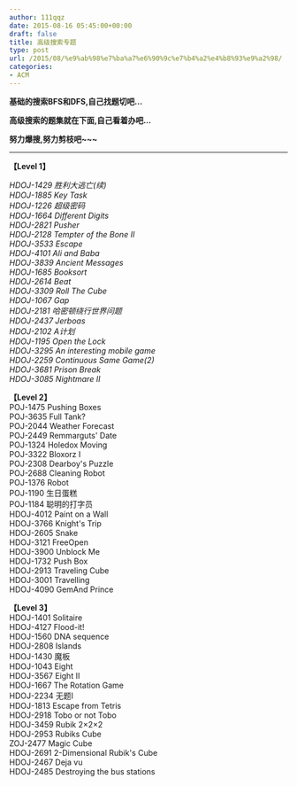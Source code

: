 ```yaml
---
author: 111qqz
date: 2015-08-16 05:45:00+00:00
draft: false
title: 高级搜索专题
type: post
url: /2015/08/%e9%ab%98%e7%ba%a7%e6%90%9c%e7%b4%a2%e4%b8%93%e9%a2%98/
categories:
- ACM
---
```


**基础的搜索BFS和DFS,自己找题切吧...**




**高级搜索的题集就在下面,自己看着办吧...**




**努力爆搜,努力剪枝吧~~~**




** **




**【Level 1】**




_HDOJ-1429 胜利大逃亡(续)　  
HDOJ-1885 Key Task  
HDOJ-1226 超级密码  
HDOJ-1664 Different Digits  
HDOJ-2821 Pusher  
HDOJ-2128 Tempter of the Bone II  
HDOJ-3533 Escape  
HDOJ-4101 Ali and Baba  
HDOJ-3839 Ancient Messages  
HDOJ-1685 Booksort  
HDOJ-2614 Beat  
HDOJ-3309 Roll The Cube  
HDOJ-1067 Gap  
HDOJ-2181 哈密顿绕行世界问题  
HDOJ-2437 Jerboas  
HDOJ-2102 A计划  
HDOJ-1195 Open the Lock  
HDOJ-3295 An interesting mobile game  
HDOJ-2259 Continuous Same Game(2)  
HDOJ-3681 Prison Break  
HDOJ-3085 Nightmare Ⅱ_




  
**【Level 2】**  
POJ-1475  Pushing Boxes  
POJ-3635 Full Tank?  
POJ-2044 Weather Forecast  
POJ-2449 Remmarguts' Date  
POJ-1324 Holedox Moving  
POJ-3322 Bloxorz I  
POJ-2308 Dearboy's Puzzle  
POJ-2688 Cleaning Robot  
POJ-1376 Robot  
POJ-1190 生日蛋糕  
POJ-1184 聪明的打字员  
HDOJ-4012 Paint on a Wall  
HDOJ-3766 Knight's Trip  
HDOJ-2605 Snake  
HDOJ-3121 FreeOpen  
HDOJ-3900 Unblock Me  
HDOJ-1732 Push Box  
HDOJ-2913 Traveling Cube  
HDOJ-3001 Travelling  
HDOJ-4090  GemAnd Prince




  
**【Level 3】**  
HDOJ-1401  Solitaire  
HDOJ-4127 Flood-it!  
HDOJ-1560 DNA sequence  
HDOJ-2808 Islands  
HDOJ-1430 魔板  
HDOJ-1043 Eight  
HDOJ-3567 Eight II  
HDOJ-1667 The Rotation Game  
HDOJ-2234 无题I  
HDOJ-1813 Escape from Tetris  
HDOJ-2918 Tobo or not Tobo  
HDOJ-3459 Rubik 2×2×2  
HDOJ-2953 Rubiks Cube  
ZOJ-2477 Magic Cube  
HDOJ-2691 2-Dimensional Rubik's Cube  
HDOJ-2467 Deja vu  
HDOJ-2485 Destroying the bus stations
